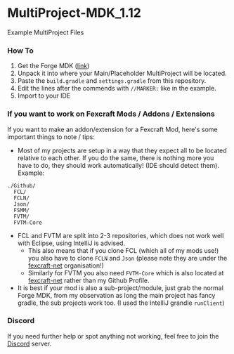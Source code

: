 # MultiProject-MDK_1.12
Example MultiProject Files

### How To
1. Get the Forge MDK ([link](https://files.minecraftforge.net/net/minecraftforge/forge/index_1.12.2.html))
2. Unpack it into where your Main/Placeholder MultiProject will be located.
3. Paste the `build.gradle` and `settings.gradle` from this repository.
4. Edit the lines after the commends with `//MARKER:` like in the example.
5. Import to your IDE

### If you want to work on Fexcraft Mods / Addons / Extensions
If you want to make an addon/extension for a Fexcraft Mod, here's some important things to note / tips:
- Most of my projects are setup in a way that they expect all to be located relative to each other.
If you do the same, there is nothing more you have to do, they should work automatically!
(IDE should detect them).    
Example:
```
./Github/
  FCL/
  FCLN/
  Json/
  FSMM/
  FVTM/
  FVTM-Core
```
- FCL and FVTM are split into 2-3 repositories, which does not work well with Eclipse, using IntelliJ is advised.
  - This also means that if you clone FCL (which all of my mods use!) you also have to clone `FCLN` and `Json`
    (please note they are under the [fexcraft-net](https://github.com/fexcraft-net/) organisation!)
  - Similarly for FVTM you also need `FVTM-Core` which is also located at [fexcraft-net](https://github.com/fexcraft-net/) rather than my Github Profile.
- It is best if your mod is also a sub-project/module, just grab the normal Forge MDK, from my observation as long the main project has fancy gradle, the sub projects work too.
  (I used the IntelliJ grandle `runClient`)
  
### Discord
If you need further help or spot anything not working, feel free to join the [Discord](https://discord.gg/AkMAzaA) server.

